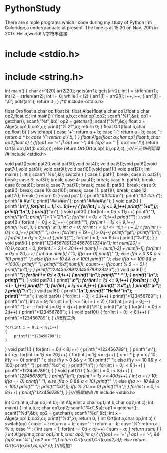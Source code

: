 # PythonStudy
There are simple programs which I code during my study of Python
I`m Coloridge,a undergraduate at present.
The time is at 15:20 on Nov. 20th in 2017.
Hello,world!
//字符串连接
# include <stdio.h>
# include <string.h>

int main()
{
	char arr1[20],arr2[20];
	gets(arr1);
	gets(arr2);
	int l = strlen(arr1);
	int l2 = strlen(arr2);
	int i = 0;
	while(i < l2)
	{
		arr1[l] = arr2[i];
		i++,l++;
	}
	arr1[l] = '\0';
	puts(arr1);
	return 0 ;
}
/*# include <stdio.h>

float Ort(float a,char op,float b);
float Alge(float a,char op1,float b,char op2,float c);
int main()
{
	float a,b,c;
	char op1,op2;
	scanf("%f",&a);
	op1 = getchar();
	scanf("%f",&b);
	op2 = getchar();
	scanf("%f",&c);
	float x = Alge(a,op1,b,op2,c);
	printf("%.2f",x);
	return 0;
}
float Ort(float a,char op,float b)
{
	switch(op)
	{
		case '+':
			return a + b;
		case '-':
			return a - b;
		case '*':
			return a * b;
		case '/':
			return a / b;
	}
}
float Alge(float a,char op1,float b,char op2,float c)
{
	if((op1 == '+' || op1 == '-') && (op2 == '*' || op2 == '/'))
		return Ort(a,op1,Ort(b,op2,c));
	else
		return Ort(Ort(a,op1,b),op2,c);
}*///三元四则运算
/*# include <stdio.h>

void pat1();void pat2();void pat3();void pat4();
void pat5();void pat6();void pat7();void pat8();
void pat9();void pat10();void pat11();void pat12();
int main()
{
	int i;
	scanf("%d",&i);
	switch(i)
	{
	case 1:
		pat1();
		break;
	case 2:
		pat2();
		break;
	case 3:
		pat3();
		break;
	case 4:
		pat4();
		break;
	case 5:
		pat5();
		break;
	case 6:
		pat6();
		break;
	case 7:
		pat7();
		break;
	case 8:
		pat8();
		break;
	case 9:
		pat9();
		break;
	case 10:
		pat10();
		break;
	case 11:
		pat11();
		break;
	case 12:
		pat12();
		break;
	}
	return 0;
}
void pat1()
{
	printf("#####\n");
	printf("## ##\n");
	printf("#   #\n");
	printf("## ##\n");
	printf("#####\n");
}
void pat2()
{
	printf("*********\n");
	for(int i = 1;i <= 9;i++)
	{
		for(int j = i;j <= 9;j++)
			printf("%d",j);
		printf("\n");
	}
	printf("*********\n");
}
void pat3()
{
	for(int i = 0;i < 11;i++)
		printf("*");
	printf("\n");
	printf("*1+'1'='2'*\n");
	for(int i = 0;i < 11;i++)
		printf("*");
}
void pat4()
{
	for(int j = 0;j < 2;j++)
	{
		printf("*");
		for(int i = 1;i <= 9;i++)
			printf("%d",i);
	}
	printf("\n");
	int a = 0;
	for(int  i = 0;i <= 18;i = i + 2)
	{
		for(int j = 0;j < a;j++)
			printf(" ");
		a++;
		for(int j = 19 - i;j > 0;j--)
			printf("@");
		printf("\n");
	}
	for(int j = 0;j < 2;j++)
	{
		printf("*");
		for(int i = 1;i <= 9;i++)
			printf("%d",i);
	}
}
void pat5()
{
	printf("*123456789*123456789*1234\n");
	int num[20] = {0,1},count = 0;
	for(int i = 2;i < 20;i++)
		num[i] = num[i-2] + num[i-1];
	for(int i = 0;i < 20;i++)
	{
		int a = num[i] / 10;
		if(a == 0)
			printf("   ");
		else if(a > 0 && a < 10)
			printf("  ");
		else if(a >= 10 && a < 100)
			printf(" ");
		else if(a >= 100 && a <1000);
			printf(" ");
		printf("%d",num[i]);
		count++;
		if(count % 5 == 0)
		{
			printf("\n");
		}
	}
	printf("*123456789*123456789*1234\n");
}
void pat6()
{
	printf("*****");
	for(int i = 0;i < 3;i++)
	{
		printf("\n");
		printf("*   *");
	}
	printf("\n");
	printf("*****");
}
void pat7()
{
	printf("*********\n");
	for(int i = 1;i <= 9;i++)
	{
		for(int j = 0;j < i - 1;j++)
			printf(" ");
		for(int j = i;j <= 9;j++)
		{
			printf("%d",j);
		}
		printf("\n");
	}
	printf("*********\n");
}
void pat8()
{
	printf("**********\n");
	printf("*\"Hello!\"*\n");
	printf("**********\n");
}
void pat9()
{
	for(int i = 0;i < 2;i++)
	{
		printf("*123456789");
	}
	printf("\n");
	int a = 9;
	for(int i = 1;i <= 19;i = i + 2)
	{
		for(int j = a;j > 0;j--)
			printf(" ");
		a--;
		for(int j = 0;j < i;j++)
			printf("@");
		printf("\n");
	}
	for(int i = 0;i < 2;i++)
	{
		printf("*123456789");
	}
}
void pat10()
{
	for(int i = 0;i < 8;i++)
	{
		printf("*123456789");
	}
	//杨辉三角

	for(int i = 0;i < 8;i++)
	{
		printf("*123456789");
	}
}
void pat11()
{
	for(int i = 0;i < 8;i++)
	{
		printf("*123456789");
	}
	printf("\n");
	int x,y;
	for(int i = 1;i <= 20;i++)
	{
		for(int j = 1;j <= i;j++)
		{
			x = i * j;
			y = x / 10;
			if(y == 0)
				printf("   ");
			else if(y > 0 && y < 10)
				printf("  ");
			else if(y >= 10 && y < 100)
				printf(" ");
			printf("%d",x);
		}
		printf("\n");
	}
	for(int i = 0;i < 8;i++)
	{
		printf("*123456789");
	}
}
void pat12()
{
	for(int i = 0;i < 8;i++)
	{
		printf("*123456789");
	}
	printf("\n");
	for(int i = 1;i <= 400;i++)
	{
		int a = i / 10;
		if(a == 0)
			printf("   ");
		else if(a > 0 && a < 10)
			printf("  ");
		else if(a >= 10 && a < 100)
			printf(" ");
		printf("%d",i);
		if(i % 20 == 0)
			printf("\n");
	}
	for(int i = 0;i < 8;i++)
	{
		printf("*123456789");
	}
}*///图案输出
/*# include <stdio.h>

int Ort(int a,char op,int b);
int Alge(int a,char op1,int b,char op2,int c);
int main()
{
	int a,b,c;
	char op1,op2;
	scanf("%d",&a);
	op1 = getchar();
	scanf("%d",&b);
	op2 = getchar();
	scanf("%d",&c);
	int x = Alge(a,op1,b,op2,c);
	printf("%d",x);
	return 0;
}
int Ort(int a,char op,int b)
{
	switch(op)
	{
		case '+':
			return a + b;
		case '-':
			return a - b;
		case '%':
			return a % b;
		case '^':
			{
				int sum = 1;
				for(int i = 0;i < b;i++)
				{
					sum *= a;
				}
				return sum;
			}
	}
}
int Alge(int a,char op1,int b,char op2,int c)
{
	if((op1 == '+' || op1 == '-') && (op2 == '%' || op2 == '^'))
		return Ort(a,op1,Ort(b,op2,c));
	else
		return Ort(Ort(a,op1,b),op2,c);
}*///附加1

